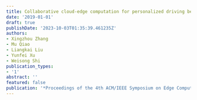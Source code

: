 ```yaml
---
title: Collaborative cloud-edge computation for personalized driving behavior modeling
date: '2019-01-01'
draft: true
publishDate: '2023-10-03T01:35:39.461235Z'
authors:
- Xingzhou Zhang
- Mu Qiao
- Liangkai Liu
- Yunfei Xu
- Weisong Shi
publication_types:
- '1'
abstract: ''
featured: false
publication: '*Proceedings of the 4th ACM/IEEE Symposium on Edge Computing*'
---
```


